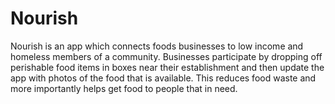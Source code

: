 # Nourish

Nourish is an app which connects foods businesses to low income and homeless members of a community.  Businesses participate by dropping off perishable food items in boxes near their establishment and then update the app with photos of the food that is available.  This reduces food waste and more importantly helps get food to people that in need.